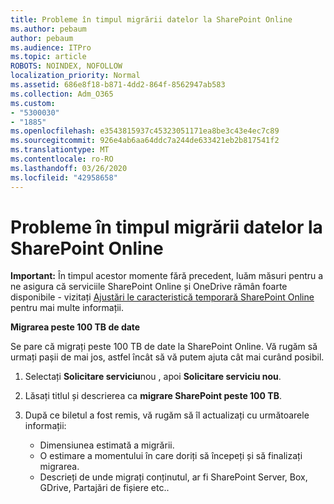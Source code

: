 ```yaml
---
title: Probleme în timpul migrării datelor la SharePoint Online
ms.author: pebaum
author: pebaum
ms.audience: ITPro
ms.topic: article
ROBOTS: NOINDEX, NOFOLLOW
localization_priority: Normal
ms.assetid: 686e8f18-b871-4dd2-864f-8562947ab583
ms.collection: Adm_O365
ms.custom:
- "5300030"
- "1885"
ms.openlocfilehash: e3543815937c45323051171ea8be3c43e4ec7c89
ms.sourcegitcommit: 926e4ab6aa64ddc7a244de633421eb2b817541f2
ms.translationtype: MT
ms.contentlocale: ro-RO
ms.lasthandoff: 03/26/2020
ms.locfileid: "42958658"
---
```

# <a name="issues-while-migrating-data-to-sharepoint-online"></a>Probleme în timpul migrării datelor la SharePoint Online

**Important:** În timpul acestor momente fără precedent, luăm măsuri pentru a ne asigura că serviciile SharePoint Online și OneDrive rămân foarte disponibile - vizitați [Ajustări le caracteristică temporară SharePoint Online](https://aka.ms/ODSPAdjustments) pentru mai multe informații.

**Migrarea peste 100 TB de date**

Se pare că migrați peste 100 TB de date la SharePoint Online. Vă rugăm să urmați pașii de mai jos, astfel încât să vă putem ajuta cât mai curând posibil. 

1. Selectați **Solicitare serviciu**nou , apoi **Solicitare serviciu nou**. 
2. Lăsați titlul și descrierea ca **migrare SharePoint peste 100 TB**.
3. După ce biletul a fost remis, vă rugăm să îl actualizați cu următoarele informații: 

    - Dimensiunea estimată a migrării.
    - O estimare a momentului în care doriți să începeți și să finalizați migrarea.
    - Descrieți de unde migrați conținutul, ar fi SharePoint Server, Box, GDrive, Partajări de fișiere etc..


  

